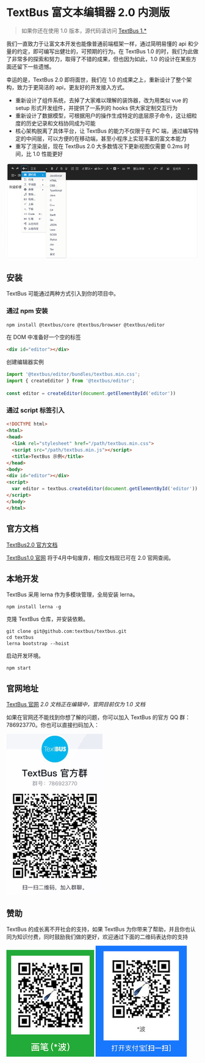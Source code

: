 TextBus 富文本编辑器 2.0 内测版
================================

> 如果你还在使用 1.0 版本，源代码请访问 [TextBus 1.*](https://github.com/textbus/textbus/tree/1.0-dev)

我们一直致力于让富文本开发也能像普通前端框架一样，通过简明易懂的 api 和少量的约定，即可编写出健壮的，可预期的行为。在 TextBus 1.0 的时，我们为此做了非常多的探索和努力，取得了不错的成果，但也因为如此，1.0 的设计在某些方面还留下一些遗憾。

幸运的是，TextBus 2.0 即将面世，我们在 1.0 的成果之上，重新设计了整个架构，致力于更简洁的 api，更友好的开发接入方式。

+ 重新设计了组件系统，去掉了大家难以理解的装饰器，改为用类似 vue 的 setup 形式开发组件，并提供了一系列的 hooks 供大家定制交互行为
+ 重新设计了数据模型，可根据用户的操作生成特定的底层原子命令，这让细粒度的历史记录和文档协同成为可能
+ 核心架构脱离了具体平台，让 TextBus 的能力不仅限于在 PC 端，通过编写特定的中间层，可以方便的在移动端，甚至小程序上实现丰富的富文本能力
+ 重写了渲染层，现在 TextBus 2.0 大多数情况下更新视图仅需要 0.2ms 时间，比 1.0 性能更好

![](./_source/demo.png)

## 安装

TextBus 可能通过两种方式引入到你的项目中。

### 通过 npm 安装
```
npm install @textbus/core @textbus/browser @textbus/editor
```
在 DOM 中准备好一个空的标签
```html
<div id="editor"></div>
```

创建编辑器实例

```ts
import '@textbus/editor/bundles/textbus.min.css';
import { createEditor } from '@textbus/editor';

const editor = createEditor(document.getElementById('editor'))

```


### 通过 script 标签引入

```html
<!DOCTYPE html>
<html>
<head>
  <link rel="stylesheet" href="/path/textbus.min.css">
  <script src="/path/textbus.min.js"></script>
  <title>TextBus 示例</title>
</head>
<body>
<div id="editor"></div>
<script>
  var editor = textbus.createEditor(document.getElementById('editor'))
</script>
</body>
</html>
```
## 官方文档

[TextBus2.0 官方文档](https://textbus.io)

[TextBus1.0 官网](https://textbus.tanboui.com) 将于4月中旬废弃，相应文档现已可在 2.0 官网查阅。

## 本地开发

TextBus 采用 lerna 作为多模块管理，全局安装 lerna。

```
npm install lerna -g
```

克隆 TextBus 仓库，并安装依赖。

```
git clone git@github.com:textbus/textbus.git
cd textbus
lerna bootstrap --hoist
```

启动开发环境。

```
npm start
```

## 官网地址
[TextBus 官网](https://textbus.tanboui.com) _2.0 文档正在编辑中，官网目前仅为 1.0 文档_

如果在官网还不能找到你想了解的问题，你可以加入 TextBus 的官方 QQ 群：786923770。你也可以直接扫码加入：

![](./_source/qq-group.jpg)

## 赞助

TextBus 的成长离不开社会的支持，如果 TextBus 为你带来了帮助，并且你也认同为知识付费，同时鼓励我们做的更好，欢迎通过下面的二维码表达你的支持

![](./_source/wx.jpg) ![](./_source/alipay.jpg)
